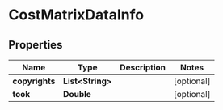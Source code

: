 # CostMatrixDataInfo

## Properties
Name | Type | Description | Notes
------------ | ------------- | ------------- | -------------
**copyrights** | **List&lt;String&gt;** |  |  [optional]
**took** | **Double** |  |  [optional]
